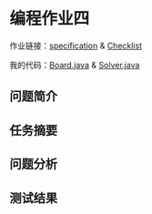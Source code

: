 # 编程作业四

作业链接：[specification](http://coursera.cs.princeton.edu/algs4/assignments/8puzzle.html) & [Checklist](http://coursera.cs.princeton.edu/algs4/checklists/8puzzle.html)

我的代码：[Board.java](https://github.com/mingyueanyao/algorithms-princeton-coursera/blob/master/Codes%20of%20Programming%20Assignments/part1/pa4-8puzzle/Board.java) & [Solver.java](https://github.com/mingyueanyao/algorithms-princeton-coursera/blob/master/Codes%20of%20Programming%20Assignments/part1/pa4-8puzzle/Solver.java)

## 问题简介

## 任务摘要

## 问题分析

## 测试结果
